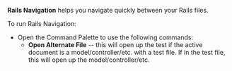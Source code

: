 **Rails Navigation** helps you navigate quickly between your Rails files. 


To run Rails Navigation:

- Open the Command Palette to use the following commands:
  - **Open Alternate File** -- this will open up the test if the active document is a model/controller/etc. with a test file. If in the test file, this will open up the model/controller/etc.